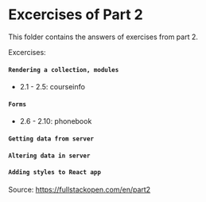 # Excercises of Part 2

This folder contains the answers of exercises from part 2.

Excercises:
#### `Rendering a collection, modules`
- 2.1 - 2.5: courseinfo

#### `Forms`
- 2.6 - 2.10: phonebook

#### `Getting data from server`
#### `Altering data in server`
#### `Adding styles to React app`

Source: https://fullstackopen.com/en/part2
